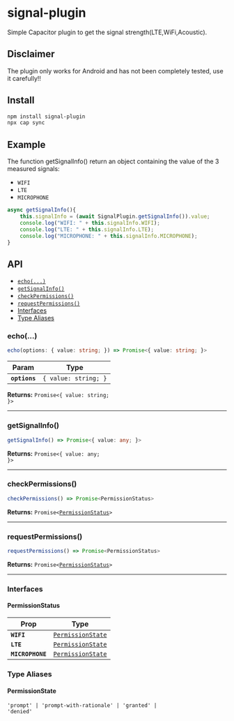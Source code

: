 # signal-plugin

Simple Capacitor plugin to get the signal strength(LTE,WiFi,Acoustic).

## Disclaimer

The plugin only works for Android and has not been completely tested, use it carefully!!

## Install

```bash
npm install signal-plugin
npx cap sync
```

## Example

The function getSignalInfo() return an object containing the value of the 3 measured signals:
- `WIFI`
- `LTE`
- `MICROPHONE`

```TypeScript
async getSignalInfo(){
    this.signalInfo = (await SignalPlugin.getSignalInfo()).value;
    console.log("WIFI: " + this.signalInfo.WIFI);
    console.log("LTE: " + this.signalInfo.LTE);
    console.log("MICROPHONE: " + this.signalInfo.MICROPHONE);
}
```

## API

<docgen-index>

* [`echo(...)`](#echo)
* [`getSignalInfo()`](#getsignalinfo)
* [`checkPermissions()`](#checkpermissions)
* [`requestPermissions()`](#requestpermissions)
* [Interfaces](#interfaces)
* [Type Aliases](#type-aliases)

</docgen-index>

<docgen-api>
<!--Update the source file JSDoc comments and rerun docgen to update the docs below-->

### echo(...)

```typescript
echo(options: { value: string; }) => Promise<{ value: string; }>
```

| Param         | Type                            |
| ------------- | ------------------------------- |
| **`options`** | <code>{ value: string; }</code> |

**Returns:** <code>Promise&lt;{ value: string; }&gt;</code>

--------------------


### getSignalInfo()

```typescript
getSignalInfo() => Promise<{ value: any; }>
```

**Returns:** <code>Promise&lt;{ value: any; }&gt;</code>

--------------------


### checkPermissions()

```typescript
checkPermissions() => Promise<PermissionStatus>
```

**Returns:** <code>Promise&lt;<a href="#permissionstatus">PermissionStatus</a>&gt;</code>

--------------------


### requestPermissions()

```typescript
requestPermissions() => Promise<PermissionStatus>
```

**Returns:** <code>Promise&lt;<a href="#permissionstatus">PermissionStatus</a>&gt;</code>

--------------------


### Interfaces


#### PermissionStatus

| Prop             | Type                                                        |
| ---------------- | ----------------------------------------------------------- |
| **`WIFI`**       | <code><a href="#permissionstate">PermissionState</a></code> |
| **`LTE`**        | <code><a href="#permissionstate">PermissionState</a></code> |
| **`MICROPHONE`** | <code><a href="#permissionstate">PermissionState</a></code> |


### Type Aliases


#### PermissionState

<code>'prompt' | 'prompt-with-rationale' | 'granted' | 'denied'</code>

</docgen-api>
